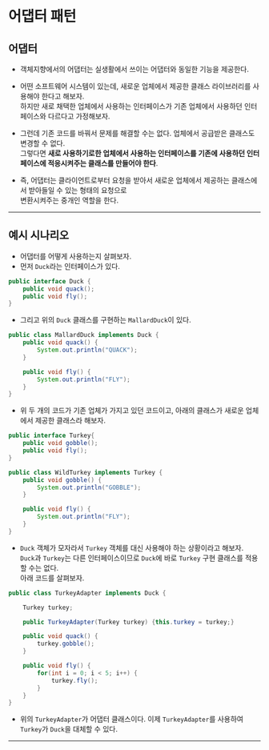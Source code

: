 <h1>어댑터 패턴</h1>

<h2>어댑터</h2>

* 객체지향에서의 어댑터는 실생활에서 쓰이는 어댑터와 동일한 기능을 제공한다.

* 어떤 소프트웨어 시스템이 있는데, 새로운 업체에서 제공한 클래스 라이브러리를 사용해야 한다고 해보자.   
  하지만 새로 채택한 업체에서 사용하는 인터페이스가 기존 업체에서 사용하던 인터페이스와 다르다고 가정해보자.

* 그런데 기존 코드를 바꿔서 문제를 해결할 수는 없다. 업체에서 공급받은 클래스도 변경할 수 없다.   
  그렇다면 __새로 사용하기로한 업체에서 사용하는 인터페이스를 기존에 사용하던 인터페이스에 적응시켜주는 클래스를 만들어야 한다__.

* 즉, 어댑터는 클라이언트로부터 요청을 받아서 새로운 업체에서 제공하는 클래스에서 받아들일 수 있는 형태의 요청으로   
  변환시켜주는 중개인 역할을 한다.
<hr/>

<h2>예시 시나리오</h2>

* 어댑터를 어떻게 사용하는지 살펴보자.
* 먼저 `Duck`라는 인터페이스가 있다.
```java
public interface Duck {
    public void quack();
    public void fly();
}
```

* 그리고 위의 `Duck` 클래스를 구현하는 `MallardDuck`이 있다.
```java
public class MallardDuck implements Duck {
    public void quack() {
        System.out.println("QUACK");
    }

    public void fly() {
        System.out.println("FLY");
    }
}
```

* 위 두 개의 코드가 기존 업체가 가지고 있던 코드이고, 아래의 클래스가 새로운 업체에서 제공한 클래스라 해보자.
```java
public interface Turkey{
    public void gobble();
    public void fly();
}

public class WildTurkey implements Turkey {
    public void gobble() {
        System.out.println("GOBBLE");
    }

    public void fly() {
        System.out.println("FLY");
    }
}
```

* `Duck` 객체가 모자라서 `Turkey` 객체를 대신 사용해야 하는 상황이라고 해보자.   
  `Duck`과 `Turkey`는 다른 인터페이스이므로 `Duck`에 바로 `Turkey` 구현 클래스를 적용할 수는 없다.   
  아래 코드를 살펴보자.
```java
public class TurkeyAdapter implements Duck {

    Turkey turkey;

    public TurkeyAdapter(Turkey turkey) {this.turkey = turkey;}

    public void quack() { 
        turkey.gobble();
    }

    public void fly() {
        for(int i = 0; i < 5; i++) {
            turkey.fly();
        }
    }
}
```

* 위의 `TurkeyAdapter`가 어댑터 클래스이다. 이제 `TurkeyAdapter`를 사용하여 `Turkey`가 `Duck`을 대체할 수 있다.
<hr/>

